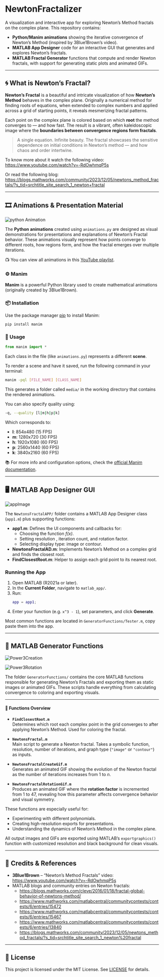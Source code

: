 # NewtonFractalizer

A visualization and interactive app for exploring Newton’s Method fractals on the complex plane. This repository contains:

- **Python/Manim animations** showing the iterative convergence of Newton’s Method (inspired by 3Blue1Brown’s video).  
- **MATLAB App Designer** code for an interactive GUI that generates and explores Newton’s fractals.
- **MATLAB Fractal Generator** functions that compute and render Newton fractals, with support for generating static plots and animated GIFs.

---

## 🌀 What is Newton’s Fractal?

**Newton’s Fractal** is a beautiful and intricate visualization of how **Newton’s Method** behaves in the complex plane. Originally a numerical method for finding roots of equations, when extended to complex numbers and applied across a grid of starting points, it reveals mesmerizing fractal patterns.

Each point on the complex plane is colored based on which **root** the method converges to — and how fast. The result is a vibrant, often kaleidoscopic image where the **boundaries between convergence regions form fractals**.

> A single equation. Infinite beauty. The fractal showcases the sensitive dependence on initial conditions in Newton’s method — and how chaos and order intertwine.

To know more about it watch the following video: https://www.youtube.com/watch?v=-RdOwhmqP5s

Or read the following blog: https://blogs.mathworks.com/community/2023/12/05/newtons_method_fractals/?s_tid=srchtitle_site_search_1_newton+fractal

---

## 🎞️ Animations & Presentation Material

![python Animation](complexPart.gif)

The **Python animations** created using `animations.py` are designed as visual demonstrations for presentations and explanations of Newton’s Fractal behavior. These animations visually represent how points converge to different roots, how regions form, and how the fractal emerges over multiple iterations.

📺 You can view all animations in this [YouTube playlist](https://www.youtube.com/playlist?list=PLnVrRSoVk9qb1KdLNrmkVHYE_NczF53GQ).

### ⚙️ Manim

**Manim** is a powerful Python library used to create mathematical animations (originally created by 3Blue1Brown).

### 📦 Installation

Use the package manager [pip](https://pip.pypa.io/en/stable/) to install Manim:

```bash
pip install manim
```

### 🚀 Usage

```python
from manim import *
```

Each class in the file (like `animations.py`) represents a different **scene**.

To render a scene and have it saved, run the following command in your terminal:

```bash
manim -pql [FILE_NAME] [CLASS_NAME]
```

This generates a folder called `media/` in the working directory that contains the rendered animations.

You can also specify quality using:

```bash
-q, --quality [l|m|h|p|k]
```

Which corresponds to:

- **l**: 854x480 (15 FPS)
- **m**: 1280x720 (30 FPS)
- **h**: 1920x1080 (60 FPS)
- **p**: 2560x1440 (60 FPS)
- **k**: 3840x2160 (60 FPS)

📚 For more info and configuration options, check the [official Manim documentation](https://docs.manim.community/en/stable/guides/configuration.html).

---

## 🖥️ MATLAB App Designer GUI

![appImage](image.png)

The `NewtonsFractalAPP/` folder contains a MATLAB App Designer class (`app1.m`) plus supporting functions:

- **app1.m**: Defines the UI components and callbacks for:
  - Choosing the function _f(x)_.
  - Setting resolution , iteration count, and rotation factor.
  - Selecting display type: image or contour.
- **NewtonsFractalAD.m**: Implements Newton’s Method on a complex grid and finds the closest root.
- **FindClosestRoot.m**: Helper to assign each grid point to its nearest root.

### Running the App

1. Open MATLAB (R2021a or later).  
2. In the **Current Folder**, navigate to `matlab_app/`.  
3. Run:
   ```matlab
   app = app1;
   ```
4. Enter your function (e.g. `x^3 - 1`), set parameters, and click **Generate**.

Most common functions are located in `GeneratorFunctions/Tester.m`, copy paste them into the app.

---

## 🧮 MATLAB Generator Functions 

![Power3Creation](Power3Creation.gif)

![Power3Rotation](power3rotation.gif)

The folder `GeneratorFunctions/` contains the core MATLAB functions responsible for generating Newton’s Fractals and exporting them as static images or animated GIFs. These scripts handle everything from calculating convergence to coloring and exporting visuals.

---

#### 📌 Functions Overview

- **`FindClosestRoot.m`**  
  Determines which root each complex point in the grid converges to after applying Newton’s Method. Used for coloring the fractal.

- **`NewtonsFractal.m`**  
  Main script to generate a Newton fractal. Takes a symbolic function, resolution, number of iterations, and graph type (`"image"` or `"contour"`) as inputs.

- **`NewtonsFractalCreateGif.m`**  
  Generates an animated GIF showing the evolution of the Newton fractal as the number of iterations increases from 1 to _n_.

- **`NewtonsFractalRotationGif.m`**  
  Produces an animated GIF where the **rotation factor** is incremented from 1 to 47, revealing how this parameter affects convergence behavior and visual symmetry.


These functions are especially useful for:
- Experimenting with different polynomials.
- Creating high-resolution exports for presentations.
- Understanding the dynamics of Newton’s Method in the complex plane.

All output images and GIFs are exported using MATLAB’s `exportgraphics()` function with customized resolution and black background for clean visuals.

---

## 🙏 Credits & References

- **3Blue1Brown** – “Newton’s Method Fractals” video: https://www.youtube.com/watch?v=-RdOwhmqP5s  
- MATLAB blogs and community entries on Newton fractals:  
  - https://blogs.mathworks.com/cleve/2016/01/18/fractal-global-behavior-of-newtons-method/ 
  - https://www.mathworks.com/matlabcentral/communitycontests/contests/6/entries/15472
  - https://www.mathworks.com/matlabcentral/communitycontests/contests/6/entries/15467
  - https://www.mathworks.com/matlabcentral/communitycontests/contests/6/entries/13840
  - https://blogs.mathworks.com/community/2023/12/05/newtons_method_fractals/?s_tid=srchtitle_site_search_1_newton%20fractal

---

## 📄 License

This project is licensed under the MIT License. See [LICENSE](LICENSE) for details.
